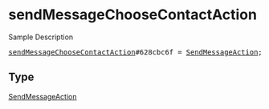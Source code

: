 # sendMessageChooseContactAction

Sample Description

<pre>
<a href="../constructor/sendMessageChooseContactAction.md">sendMessageChooseContactAction</a>#628cbc6f = <a href="../type/SendMessageAction.md">SendMessageAction</a>;
</pre>

## Type

<a href="../type/SendMessageAction.md">SendMessageAction</a>
